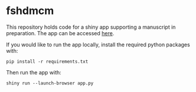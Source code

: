 # fshdmcm

This repository holds code for a shiny app supporting a manuscript in preparation.
The app can be accessed [here](https://mcowley.shinyapps.io/fshdmcm/).

If you would like to run the app locally, install the required python packages with:

```python3
pip install -r requirements.txt
```

Then run the app with:

```python3
shiny run --launch-browser app.py
```
